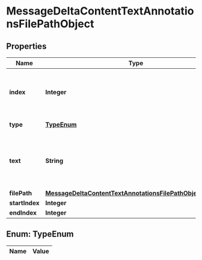 

# MessageDeltaContentTextAnnotationsFilePathObject

## Properties

Name | Type | Description | Notes
------------ | ------------- | ------------- | -------------
**index** | **Integer** | The index of the annotation in the text content part. | 
**type** | [**TypeEnum**](#TypeEnum) | Always &#x60;file_path&#x60;. | 
**text** | **String** | The text in the message content that needs to be replaced. |  [optional]
**filePath** | [**MessageDeltaContentTextAnnotationsFilePathObjectFilePath**](MessageDeltaContentTextAnnotationsFilePathObjectFilePath.md) |  |  [optional]
**startIndex** | **Integer** |  |  [optional]
**endIndex** | **Integer** |  |  [optional]


## Enum: TypeEnum

Name | Value
---- | -----




